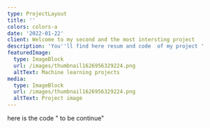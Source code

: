 ```yaml
---
type: ProjectLayout
title: ''
colors: colors-a
date: '2022-01-22'
client: Welcome to my second and the most intersting project
description: 'You''ll find here resum and code  of my project '
featuredImage:
  type: ImageBlock
  url: /images/thumbnail1626956329224.png
  altText: Machine learning projects
media:
  type: ImageBlock
  url: /images/thumbnail1626956329224.png
  altText: Project image
---
```

here is the code " to be continue"
